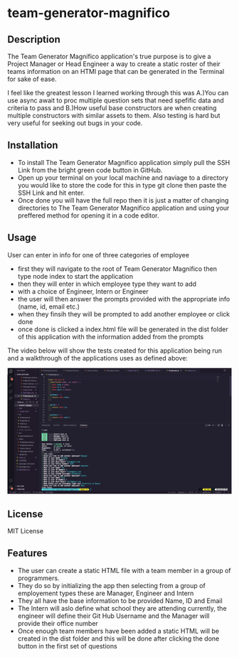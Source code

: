 # team-generator-magnifico

## Description

The Team Generator Magnifico application's true purpose is to give a Project Manager or Head Engineer a way to create a static roster of their teams information on an HTMl page that can be generated in the Terminal for sake of ease.

I feel like the greatest lesson I learned working through this was A.)You can use async await to proc multiple question sets that need spefific data and criteria to pass and B.)How useful base constructors are when creating multiple constructors with similar assets to them. Also testing is hard but very useful for seeking out bugs in your code.

## Installation
- To install The Team Generator Magnifico application simply pull the SSH Link from the bright green code button in GitHub.
- Open up your terminal on your local machine and naviage to a directory you would like to store the code for this in type git clone then paste the SSH Link and hit enter.
- Once done you will have the full repo then it is just a matter of changing directories to The Team Generator Magnifico  application and using your preffered method for opening it in a code editor.

## Usage
User can enter in info for one of three categories of employee

- first they will navigate to the root of Team Generator Magnifico then type node index to start the application
- then they will enter in which employee type they want to add
- with a choice of Engineer, Intern or Engineer
- the user will then answer the prompts provided with the appropriate info (name, id, email etc.)
- when they finsih they will be prompted to add another employee or click done
- once done is clicked a index.html file will be generated in the dist folder of this application with the information added from the prompts

The video below will show the tests created for this application being run and a walkthrough of the applications uses as defined above:

[![Watch the video](./assets/images/screenshot%20.png)](https://drive.google.com/file/d/1nh3gUgSpdbvTu9GYYMg3tOoA8StHJoGH/view)

## License

MIT License

## Features

- The user can create a static HTML file with a team member in a group of programmers.
- They do so by initializing the app then selecting from a group of employement types these are Manager, Engineer and Intern
- They all have the base information to be provided Name, ID and Email
- The Intern will aslo define what school they are attending currently, the engineer will define their Git Hub Username and the Manager will provide their office number
- Once enough team members have been added a static HTML will be created in the dist folder and this will be done after clicking the done button in the first set of questions